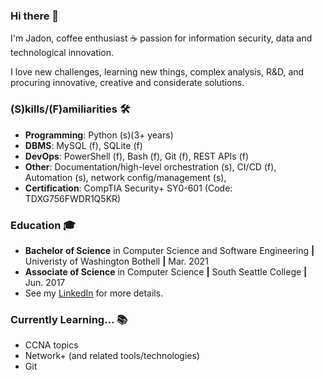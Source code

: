 ### Hi there 👋
I'm Jadon, coffee enthusiast ☕ passion for information security, data and technological innovation.

I love new challenges, learning new things, complex analysis, R&D, and procuring innovative, creative and considerate solutions.

### (S)kills/(F)amiliarities 🛠
- **Programming**: Python (s)(3+ years)
- **DBMS**: MySQL (f), SQLite (f)
- **DevOps**: PowerShell (f), Bash (f), Git (f), REST APIs (f)
- **Other**: Documentation/high-level orchestration (s), CI/CD (f), Automation (s), network config/management (s),
- **Certification**: CompTIA Security+ SY0-601 (Code: TDXG756FWDR1Q5KR)

### Education 🎓
- **Bachelor of Science** in Computer Science and Software Engineering **|** Univeristy of Washington Bothell **|** Mar. 2021
- **Associate of Science** in Computer Science **|** South Seattle College **|** Jun. 2017
- See my [LinkedIn](https://www.linkedin.com/in/jadonscombs) for more details.

### Currently Learning... 📚
- CCNA topics
- Network+ (and related tools/technologies)
- Git

<!---
jadonscombs/jadonscombs is a ✨ special ✨ repository because its `README.md` (this file) appears on your GitHub profile.
You can click the Preview link to take a look at your changes.
--->
